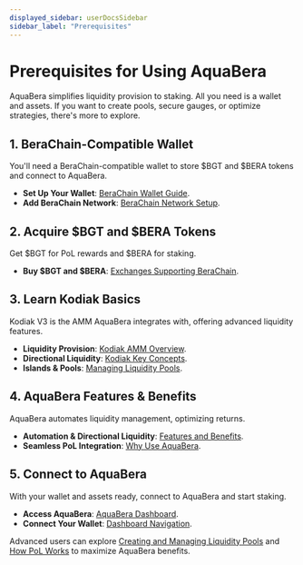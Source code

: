 ```yaml
---
displayed_sidebar: userDocsSidebar
sidebar_label: "Prerequisites"
---
```


# Prerequisites for Using AquaBera

AquaBera simplifies liquidity provision to staking. All you need is a wallet and assets. If you want to create pools, secure gauges, or optimize strategies, there's more to explore.

## 1. BeraChain-Compatible Wallet

You'll need a BeraChain-compatible wallet to store $BGT and $BERA tokens and connect to AquaBera.

- **Set Up Your Wallet**: [BeraChain Wallet Guide](https://berachain.com/wallet-guide).
- **Add BeraChain Network**: [BeraChain Network Setup](https://berachain.com/network-setup).

## 2. Acquire $BGT and $BERA Tokens

Get $BGT for PoL rewards and $BERA for staking.

- **Buy $BGT and $BERA**: [Exchanges Supporting BeraChain](https://berachain.com/exchanges).

## 3. Learn Kodiak Basics

Kodiak V3 is the AMM AquaBera integrates with, offering advanced liquidity features.

- **Liquidity Provision**: [Kodiak AMM Overview](./kodiak-amm-overview).
- **Directional Liquidity**: [Kodiak Key Concepts](./kodiak-concepts).
- **Islands & Pools**: [Managing Liquidity Pools](./manage-liquidity-pools).

## 4. AquaBera Features & Benefits

AquaBera automates liquidity management, optimizing returns.

- **Automation & Directional Liquidity**: [Features and Benefits](./features-benefits).
- **Seamless PoL Integration**: [Why Use AquaBera](./why-aquabera).

## 5. Connect to AquaBera

With your wallet and assets ready, connect to AquaBera and start staking.

- **Access AquaBera**: [AquaBera Dashboard](https://aquabera.com).
- **Connect Your Wallet**: [Dashboard Navigation](./dashboard-navigation).

Advanced users can explore [Creating and Managing Liquidity Pools](./manage-liquidity-pools) and [How PoL Works](./pol-mechanics) to maximize AquaBera benefits.
